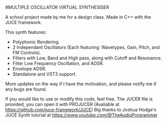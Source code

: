 #MULTIPLE OSCILLATOR VIRTUAL SYNTHESISER

A school project made by me for a design class. Made in C++ with the JUCE framework.

This synth features:
- Polyphonic Rendering.
- 2 Independant Oscillators (Each featuring: Wavetypes, Gain, Pitch, and FM Controls).
- Filters with Low, Band and High pass, along with Cutoff and Resonance.
- Filter Low Frequency Oscillation, and ADSR.
- Envelope ADSR.
- Standalone and VST3 support.

More updates on the way if I have the motivation, and please notify me if any bugs are found.

If you would like to use or modify this code, feel free. The JUCER file is provided, you can open it with PROJUCER (Avaliable at https://github.com/juce-framework/JUCE)
Big thanks to Joshua Hodge's JUCE Synth tutorial at https://www.youtube.com/@TheAudioProgrammer
